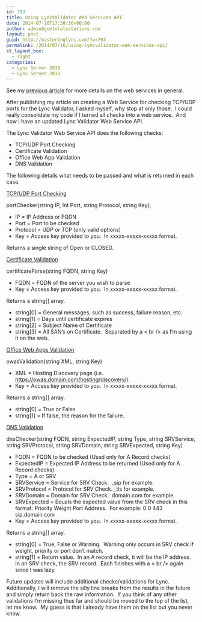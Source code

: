 ```yaml
---
id: 793
title: Using LyncValidator Web Services API
date: 2014-07-16T17:38:36+00:00
author: admin@gcmtotalsolutions.com
layout: post
guid: http://masteringlync.com/?p=793
permalink: /2014/07/16/using-lyncvalidator-web-services-api/
st_layout_box:
  - right
categories:
  - Lync Server 2010
  - Lync Server 2013
---
```

See my [previous article](http://masteringlync.com/2014/07/15/using-tcpudp-port-checker-web-service/) for more details on the web services in general.

After publishing my article on creating a Web Service for checking TCP/UDP ports for the Lync Validator, I asked myself, why stop at only those.  I could really consolidate my code if I turned all checks into a web service.  And now I have an updated Lync Validator Web Service API.

The Lync Validator Web Service API does the following checks:

  * TCP/UDP Port Checking
  * Certificate Validation
  * Office Web App Validation
  * DNS Validation

The following details what needs to be passed and what is returned in each case.

<span style="text-decoration: underline">TCP/UDP Port Checking</span>

portChecker(string IP, Int Port, string Protocol, string Key);

  * IP = IP Address or FQDN
  * Port = Port to be checked
  * Protocol = UDP or TCP (only valid options)
  * Key = Access key provided to you.  In xxxxx-xxxxx-xxxxx format.

Returns a single string of Open or CLOSED.

<span style="text-decoration: underline">Certificate Validation</span>

certificateParse(string FQDN, string Key)

  * FQDN = FQDN of the server you wish to parse
  * Key = Access key provided to you.  In xxxxx-xxxxx-xxxxx format.

Returns a string[] array.

  * string[0] = General messages, such as success, failure reason, etc.
  * string[1] = Days until certificate expires
  * string[2] = Subject Name of Certificate
  * string[3] = All SAN&#8217;s on Certificate.  Separated by a < br /> as I&#8217;m using it on the web.

<span style="text-decoration: underline">Office Web Apps Validation</span>

owasValidation(string XML, string Key)

  * XML = Hosting Discovery page (i.e. <https://owas.domain.com/hosting/discovery/>).
  * Key = Access key provided to you.  In xxxxx-xxxxx-xxxxx format.

Returns a string[] array.

  * string[0] = True or False
  * string[1] = If false, the reason for the failure.

<span style="text-decoration: underline">DNS Validation</span>

dnsChecker(string FQDN, string ExpectedIP, string Type, string SRVService, string SRVProtocol, string SRVDomain, string SRVExpected, string Key)

  * FQDN = FQDN to be checked (Used only for A Record checks)
  * ExpectedIP = Expected IP Address to be returned (Used only for A Record checks)
  * Type = A or SRV
  * SRVService = Service for SRV Check.  _sip for example.
  * SRVProtocol = Protocol for SRV Check. _tls for example.
  * SRVDomain = Domain for SRV Check.  domain.com for example.
  * SRVExpected = Equals the expected value from the SRV check in this format: Priority Weight Port Address.  For example: 0 0 443 sip.domain.com
  * Key = Access key provided to you.  In xxxxx-xxxxx-xxxxx format.

Returns a string[] array.

  * string[0] = True, False or Warning.  Warning only occurs in SRV check if weight, priority or port don&#8217;t match.
  * string[1] = Return value.  In an A record check, it will be the IP address.  In an SRV check, the SRV record.  Each finishes with a < br /> again since I was lazy.

Future updates will include additional checks/validations for Lync.  Additionally, I will remove the silly line breaks from the results in the future and simply return back the raw information.  If you think of any other validations I&#8217;m missing thus far and should be moved to the top of the list, let me know.  My guess is that I already have them on the list but you never know.